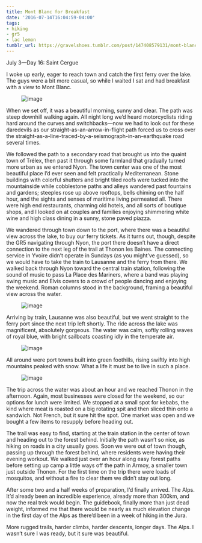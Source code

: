 ```yaml
---
title: Mont Blanc for Breakfast
date: '2016-07-14T16:04:59-04:00'
tags:
- hiking
- gr5
- lac lemon
tumblr_url: https://gravelshoes.tumblr.com/post/147408579131/mont-blanc-for-breakfast
---
```

July 3—Day 16: Saint Cergue

I woke up early, eager to reach town and catch the first ferry over the lake. The guys were a bit more casual, so while I waited I sat and had breakfast with a view to Mont Blanc.

<figure data-orig-width="960" data-orig-height="1280" class="tmblr-full"><img src="https://66.media.tumblr.com/c3fbf1081a2fdb1d2f33ca58772c4aae/tumblr_inline_o9ujjgJQFE1uncvcw_540.jpg" alt="image" data-orig-width="960" data-orig-height="1280"></figure>

When we set off, it was a beautiful morning, sunny and clear. The path was steep downhill walking again. All night long we’d heard motorcyclists riding hard around the curves and switchbacks—now we had to look out for these daredevils as our straight-as-an-arrow-in-flight path forced us to cross over the straight-as-a-line-traced-by-a-seismograph-in-an-earthquake road several times.

We followed the path to a secondary road that brought us into the quaint town of Trélex, then past it through some farmland that gradually turned more urban as we entered Nyon. The town center was one of the most beautiful place I’d ever seen and felt practically Mediterranean. Stone buildings with colorful shutters and bright tiled roofs were tucked into the mountainside while cobblestone paths and alleys wandered past fountains and gardens; steeples rose up above rooftops, bells chiming on the half hour, and the sights and senses of maritime living permeated all. There were high end restaurants, charming old hotels, and all sorts of boutique shops, and I looked on at couples and families enjoying shimmering white wine and high class dining in a sunny, stone paved piazza.

We wandered through town down to the port, where there was a beautiful view across the lake, to buy our ferry tickets. As it turns out, though, despite the GR5 navigating through Nyon, the port there doesn’t have a direct connection to the next leg of the trail at Thonon les Baines. The connecting service in Yvoire didn’t operate in Sundays (as you might’ve guessed), so we would have to take the train to Lausanne and the ferry from there. We walked back through Nyon toward the central train station, following the sound of music to pass La Place des Mariners, where a band was playing swing music and Elvis covers to a crowd of people dancing and enjoying the weekend. Roman columns stood in the background, framing a beautiful view across the water.

<figure data-orig-width="1776" data-orig-height="1184" class="tmblr-full"><img src="https://66.media.tumblr.com/4b09bdb74810234f1c63ab482cf6a450/tumblr_inline_o9ujkjtNl01uncvcw_540.jpg" alt="image" data-orig-width="1776" data-orig-height="1184"></figure>

Arriving by train, Lausanne was also beautiful, but we went straight to the ferry port since the next trip left shortly. The ride across the lake was magnificent, absolutely gorgeous. The water was calm, softly rolling waves of royal blue, with bright sailboats coasting idly in the temperate air.

<figure data-orig-width="1776" data-orig-height="1184" class="tmblr-full"><img src="https://66.media.tumblr.com/1e721921bb10eb06b4fe1b381f3c1072/tumblr_inline_o9ujniK8bc1uncvcw_540.jpg" alt="image" data-orig-width="1776" data-orig-height="1184"></figure>

All around were port towns built into green foothills, rising swiftly into high mountains peaked with snow. What a life it must be to live in such a place.

<figure data-orig-width="1776" data-orig-height="1184" class="tmblr-full"><img src="https://66.media.tumblr.com/ec55e31c4256e444e5a24e123dc4d061/tumblr_inline_o9ujniKx6P1uncvcw_540.jpg" alt="image" data-orig-width="1776" data-orig-height="1184"></figure>

The trip across the water was about an hour and we reached Thonon in the afternoon. Again, most businesses were closed for the weekend, so our options for lunch were limited. We stopped at a small spot for kebabs, the kind where meat is roasted on a big rotating spit and then sliced thin onto a sandwich. Not French, but it sure hit the spot. One market was open and we bought a few items to resupply before heading out.

The trail was easy to find, starting at the train station in the center of town and heading out to the forest behind. Initially the path wasn’t so nice, as hiking on roads in a city usually goes. Soon we were out of town though, passing up through the forest behind, where residents were having their evening workout. We walked just over an hour along easy forest paths before setting up camp a little ways off the path in Armoy, a smaller town just outside Thonon. For the first time on the trip there were loads of mosquitos, and without a fire to clear them we didn’t stay out long.

After some two and a half weeks of preparation, I’d finally arrived. The Alps. It’d already been an incredible experience, already more than 300km, and now the real trek would begin. The guidebook, finally more than just dead weight, informed me that there would be nearly as much elevation change in the first day of the Alps as there’d been in a week of hiking in the Jura.

More rugged trails, harder climbs, harder descents, longer days. The Alps. I wasn’t sure I was ready, but it sure was beautiful.

